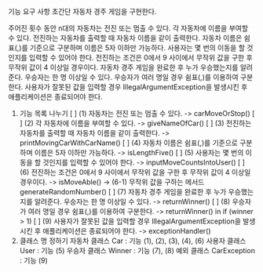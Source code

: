 기능 요구 사항
초간단 자동차 경주 게임을 구현한다.

주어진 횟수 동안 n대의 자동차는 전진 또는 멈출 수 있다.
각 자동차에 이름을 부여할 수 있다. 
전진하는 자동차를 출력할 때 자동차 이름을 같이 출력한다.
자동차 이름은 쉼표(,)를 기준으로 구분하며 이름은 5자 이하만 가능하다.
사용자는 몇 번의 이동을 할 것인지를 입력할 수 있어야 한다.
전진하는 조건은 0에서 9 사이에서 무작위 값을 구한 후 무작위 값이 4 이상일 경우이다.
자동차 경주 게임을 완료한 후 누가 우승했는지를 알려준다. 우승자는 한 명 이상일 수 있다.
우승자가 여러 명일 경우 쉼표(,)를 이용하여 구분한다.
사용자가 잘못된 값을 입력할 경우 IllegalArgumentException을 발생시킨 후 애플리케이션은 종료되어야 한다.

1. 기능 목록 나누기
   [ ] (1) 자동차는 전진 또는 멈출 수 있다. -> carMoveOrStop()
   [ ] (2) 각 자동차에 이름을 부여할 수 있다. -> giveNameOfCar()
   [ ] (3) 전진하는 자동차를 출력할 때 자동차 이름을 같이 출력한다. -> printMovingCarWithCarName()
   [ ] (4) 자동차 이름은 쉼표(,)를 기준으로 구분하며 이름은 5자 이하만 가능하다. -> isLengthFive()
   [ ] (5) 사용자는 몇 번의 이동을 할 것인지를 입력할 수 있어야 한다. -> inputMoveCountsIntoUser()
   [ ] (6) 전진하는 조건은 0에서 9 사이에서 무작위 값을 구한 후 무작위 값이 4 이상일 경우이다. -> isMoveAble()
        -> (6-1) 무작위 값을 구하는 메서드 generateRandomNumber()
   [ ] (7) 자동차 경주 게임을 완료한 후 누가 우승했는지를 알려준다. 우승자는 한 명 이상일 수 있다. -> returnWinner()
   [ ] (8) 우승자가 여러 명일 경우 쉼표(,)를 이용하여 구분한다. -> returnWinner() in if (winner > 1)
   [ ] (9) 사용자가 잘못된 값을 입력할 경우 IllegalArgumentException을 발생시킨 후 애플리케이션은 종료되어야 한다. -> exceptionHandler()
2. 클래스 명 정하기
    자동차 클래스 Car : 기능 (1), (2), (3), (4), (6)
    사용자 클래스 User : 기능 (5)
    우승자 클래스 Winner : 기능 (7), (8)
    예외 클래스 CarException : 기능 (9)

    
